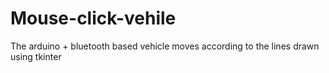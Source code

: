 # Mouse-click-vehile
The arduino + bluetooth based vehicle moves according to the lines drawn using tkinter
